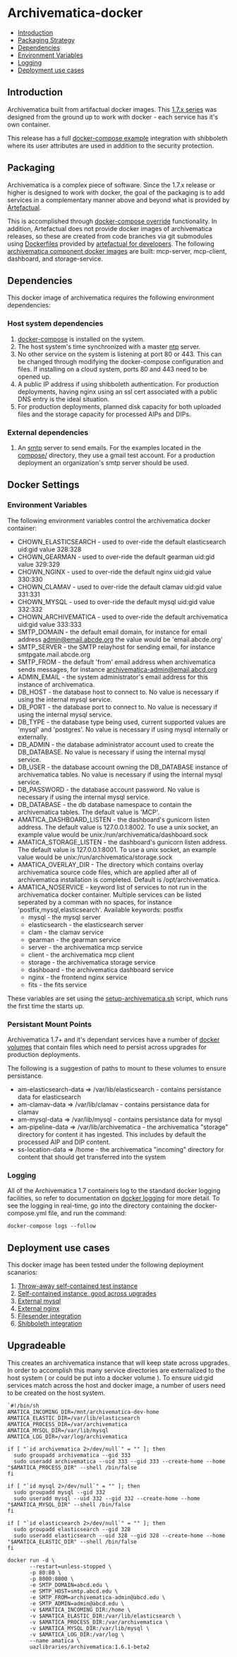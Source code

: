 # Archivematica-docker

- [Introduction](#introduction)
- [Packaging Strategy](#packaging)
- [Dependencies](#dependencies)
- [Environment Variables](#environment-variables)
- [Logging](#logging)
- [Deployment use cases](#deployment-use-cases)

## Introduction

Archivematica built from artifactual docker images. This [1.7.x series](https://github.com/artefactual-labs/am/blob/master/compose/README.md) was designed from the ground up to work with docker - each service has it's own container.

This release has a full [docker-compose example](https://github.com/ualibraries/archivematica/tree/1.7.1/compose/shibboleth) integration with shibboleth where its user attributes are used in addition to the security protection.

## Packaging

Archivematica is a complex piece of software. Since the 1.7.x release or higher is designed to work with docker, the goal of the packaging is to add services in a complementary manner above and beyond what is provided by [Artefactual](https://www.artefactual.com/).

This is accomplished through [docker-compose override](https://docs.docker.com/compose/extends/) functionality. In addition, Artefactual does not provide docker images of archivematica releases, so these are created from code branches via git submodules using [Dockerfiles](https://github.com/artefactual/archivematica/tree/qa/1.x/src) provided by [artefactual for developers](https://github.com/artefactual-labs/am/tree/master/compose). The following [archivematica component docker images](https://hub.docker.com/r/uazlibraries/archivematica/) are built: mcp-server, mcp-client, dashboard, and storage-service.

## Dependencies
This docker image of archivematica requires the following environment dependencies:

### Host system dependencies
1. [docker-compose](https://docs.docker.com/compose/overview/) is installed on the system.
2. The host system's time synchronized with a master [ntp](https://en.wikipedia.org/wiki/Network_Time_Protocol) server.
3. No other service on the system is listening at port 80 or 443. This can be changed through modifying the docker-compose configuration and files. If installing on a cloud system, ports 80 and 443 need to be opened up.
4. A public IP address if using shibboleth authentication. For production deployments, having nginx using an ssl cert associated with a public DNS entry is the ideal situation.
5. For production deployments, planned disk capacity for both uploaded files and the storage capacity for processed AIPs and DIPs.

### External dependencies

1. An [smtp](https://en.wikipedia.org/wiki/Simple_Mail_Transfer_Protocol) server to send emails. For the examples located in the [compose/](https://github.com/ualibraries/archivematica/tree/1.6.1-beta3/compose) directory, they use a gmail test account. For a production deployment an organization's smtp server should be used.

## Docker Settings
### Environment Variables

The following environment variables control the archivematica docker container:

* CHOWN_ELASTICSEARCH - used to over-ride the default elasticsearch uid:gid value 328:328
* CHOWN_GEARMAN - used to over-ride the default gearman uid:gid value 329:329
* CHOWN_NGINX - used to over-ride the default nginx uid:gid value 330:330
* CHOWN_CLAMAV - used to over-ride the default clamav uid:gid value 331:331
* CHOWN_MYSQL - used to over-ride the default mysql uid:gid value 332:332
* CHOWN_ARCHIVEMATICA - used to over-ride the default archivematica uid:gid value 333:333
* SMTP_DOMAIN - the default email domain, for instance for email address admin@email.abcde.org the value would be 'email.abcde.org'
* SMTP_SERVER - the SMTP relayhost for sending email, for instance smtpgate.mail.abcde.org
* SMTP_FROM - the default 'from' email address when archivematica sends messages, for instance archivematica-admin@email.abcd.org
* ADMIN_EMAIL - the system administrator's email address for this instance of archivematica.
* DB_HOST - the database host to connect to. No value is necessary if using the internal mysql service.
* DB_PORT - the database port to connect to. No value is necessary if using the internal mysql service.
* DB_TYPE - the database type being used, current supported values are 'mysql' and 'postgres'. No value is necessary if using mysql internally or externally.
* DB_ADMIN - the database administrator account used to create the DB_DATABASE. No value is necessary if using the internal mysql service.
* DB_USER - the database account owning the DB_DATABASE instance of archivematica tables. No value is necessary if using the internal mysql service.
* DB_PASSWORD - the database account password. No value is necessary if using the internal mysql service.
* DB_DATABASE - the db database namespace to contain the archivematica tables. The default value is 'MCP'.
* AMATICA_DASHBOARD_LISTEN - the dashboard's gunicorn listen address. The default value is 127.0.0.1:8002. To use a unix socket, an example value would be unix:/run/archivematica/dashboard.sock
* AMATICA_STORAGE_LISTEN - the dashboard's gunicorn listen address. The default value is 127.0.0.1:8001. To use a unix socket, an example value would be unix:/run/archivematica/storage.sock
* AMATICA_OVERLAY_DIR - The directory which contains overlay archivematica source code files, which are applied after all of archivematica installation is completed. Default is /opt/archivematica.
* AMATICA_NOSERVICE - keyword list of services to not run in the archivematica docker container. Multiple services can be listed seperated by a comman with no spaces, for instance 'postfix,mysql,elasticsearch'. Available keywords:
postfix
  * mysql - the mysql server
  * elasticsearch - the elasticsearch server
  * clam - the clamav service
  * gearman - the gearman service
  * server - the archivematica mcp service
  * client - the archivematica mcp client
  * storage - the archivematica storage service
  * dashboard - the archivematica dashboard service
  * nginx - the frontend nginx service
  * fits - the fits service

These variables are set using the [setup-archivematica.sh](https://github.com/ualibraries/archivematica/blob/master/docker/setup-archivematica.sh) script, which runs the first time the starts up.

### Persistant Mount Points

Archivematica 1.7+ and it's dependant services have a number of [docker volumes](https://docs.docker.com/storage/volumes/) that contain files which need to persist across upgrades for production deployments.

The following is a suggestion of paths to mount to these volumes to ensure persistance.

* am-elasticsearch-data => /var/lib/elasticsearch - contains persistance data for elasticsearch
* am-clamav-data => /var/lib/clamav - contains persistance data for clamav
* am-mysql-data => /var/lib/mysql - contains persistance data for mysql
* am-pipeline-data => /var/lib/archivematica - the archivematica "storage" directory for content it has ingested. This includes by default the processed AIP and DIP content.
* ss-location-data => /home - the archivematica "incoming" directory for content that should get transferred into the system

### Logging

All of the Archivematica 1.7 containers log to the standard docker logging facilities, so refer to documentation on [docker logging](https://docs.docker.com/config/containers/logging/) for more detail. To see the logging in real-time, go into the directory containing the docker-compose.yml file, and run the command:

```
docker-compose logs --follow

```

## Deployment use cases

This docker image has been tested under the following deployment scanarios:

1. [Throw-away self-contained test instance](https://github.com/ualibraries/archivematica/tree/1.6.1-beta4/compose/test_instance)
2. [Self-contained instance, good across upgrades](#upgradeable)
3. [External mysql](https://github.com/ualibraries/archivematica/tree/1.6.1-beta4/compose/external_mysql)
4. [External nginx](#external_nginx)
5. [Filesender integration](#filesender)
6. [Shibboleth integration](https://github.com/ualibraries/archivematica/tree/1.7.1/compose/shibboleth)

## Upgradeable

This creates an archivematica instance that will keep state across upgrades. In order to accomplish this many service directories are externalized to the host system ( or could be put into a docker volume ). To ensure uid:gid services match across the host and docker image, a number of users need to be created on the host system.

```
`#!/bin/sh
AMATICA_INCOMING_DIR=/mnt/archivematica-dev-home
AMATICA_ELASTIC_DIR=/var/lib/elasticsearch
AMATICA_PROCESS_DIR=/var/archivematica
AMATICA_MYSQL_DIR=/var/lib/mysql
AMATICA_LOG_DIR=/var/log/archivematica

if [ "`id archivematica 2>/dev/null`" = "" ]; then
  sudo groupadd archivematica --gid 333
  sudo useradd archivematica --uid 333 --gid 333 --create-home --home "$AMATICA_PROCESS_DIR" --shell /bin/false
fi

if [ "`id mysql 2>/dev/null`" = "" ]; then
  sudo groupadd mysql --gid 332
  sudo useradd mysql --uid 332 --gid 332 --create-home --home "$AMATICA_MYSQL_DIR" --shell /bin/false
fi

if [ "`id elasticsearch 2>/dev/null`" = "" ]; then
  sudo groupadd elasticsearch --gid 328
  sudo useradd elasticsearch --uid 328 --gid 328 --create-home --home "$AMATICA_ELASTIC_DIR" --shell /bin/false
fi

docker run -d \
       --restart=unless-stopped \
       -p 80:80 \
       -p 8000:8000 \
       -e SMTP_DOMAIN=abcd.edu \
       -e SMTP_HOST=smtp.abcd.edu \
       -e SMTP_FROM=archivematica-admin@abcd.edu \
       -e SMTP_ADMIN=admin@abcd.edu \
       -v $AMATICA_INCOMING_DIR:/home \
       -v $AMATICA_ELASTIC_DIR:/var/lib/elasticsearch \
       -v $AMATICA_PROCESS_DIR:/var/archivematica \
       -v $AMATICA_MYSQL_DIR:/var/lib/mysql \
       -v $AMATICA_LOG_DIR:/var/log \
       --name amatica \
       uazlibraries/archivematica:1.6.1-beta2

```
